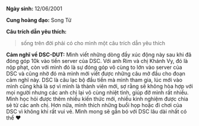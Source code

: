 **Ngày sinh:** 12/06/2001


**Cung hoàng đạo:** Song Tử


**Câu trích dẫn yêu thích:**
> sống trên đời phải có cho mình một câu trích dẫn yêu thích

**Cảm nghĩ về DSC-DUT:** Mình viết những dòng đầy xúc động này sau khi đã đóng góp 10k vào tiền server của DSC. Với anh Rim và chị Khánh Vy, đó là nộp phạt, còn với mình đó là sự đóng góp vô cùng to lớn vào server của DSC và cũng nhờ đó mà mình mới viết được những câu mở đầu cho đoạn cảm nghĩ này. DSC là câu lạc bộ đầu tiền mà mình tham gia, lúc mới vào mình cũng khá là sợ vì mình là thành viên mới, sợ rằng sẽ không hòa hợp với mọi người nhưng các anh chị lại vô cùng nhiệt tình, giúp đỡ mình rất nhiều. Mình học hỏi được thêm nhiều kiến thức mới, nhiều kinh nghiệm được chia sẻ từ các anh chị. Hơn nữa, mình thích những buổi họp hoặc đi chơi của DSC vì không khí rất vui vẻ. Mình mong sẽ gắn bó với DSC lâu dài nhất có thể ❤
